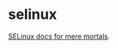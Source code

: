 # selinux

[SELinux docs for mere mortals][wiki].

 [wiki]: https://github.com/rfkrocktk/selinux/wiki
